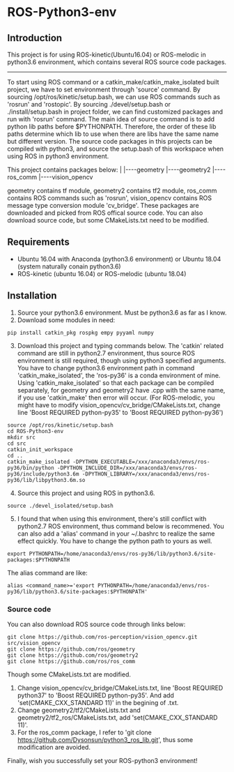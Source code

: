 # ROS-Python3-env


## Introduction
This project is for using ROS-kinetic(Ubuntu16.04) or ROS-melodic in python3.6 environment, which contains several ROS source code packages.

---

To start using ROS command or a catkin_make/catkin_make_isolated built project, we have to set environment through 'source' command.
By sourcing /opt/ros/kinetic/setup.bash, we can use ROS commands such as 'rosrun' and 'rostopic'.
By sourcing ./devel/setup.bash or ./install/setup.bash in project folder, we can find customized packages and run with 'rosrun' command.
The main idea of source command is to add python lib paths before $PYTHONPATH. Therefore, the order of these lib paths determine which
lib to use when there are libs have the same name but different version.
The source code packages in this projects can be compiled with python3, and source the setup.bash of this workspace when using ROS in 
python3 environment.

This project contains packages below:
|
|----geometry
|----geometry2
|----ros_comm
|----vision_opencv

geometry contains tf module, geometry2 contains tf2 module, ros_comm contains ROS commands such as 'rosrun', vision_opencv contains ROS
message type conversion module 'cv_bridge'.
These packages are downloaded and picked from ROS offical source code. You can also download source code, but some CMakeLists.txt need to 
be modified.

## Requirements
* Ubuntu 16.04 with Anaconda (python3.6 environment) or Ubuntu 18.04 (system naturally conain python3.6)
* ROS-kinetic (ubuntu 16.04) or ROS-melodic (ubuntu 18.04)

## Installation
1. Source your python3.6 environment. Must be python3.6 as far as I know.
2. Download some modules in need:
```
pip install catkin_pkg rospkg empy pyyaml numpy
```
3. Download this project and typing commands below. The 'catkin' related command are still in python2.7 environment, thus source ROS
environment is still required, though using python3 specified arguments. You have to change python3.6 environment path in command
'catkin_make_isolated', the 'ros-py36' is a conda environment of mine. Using 'catkin_make_isolated' so that each package can be compiled
separately, for geometry and geometry2 have .cpp with the same name, if you use 'catkin_make' then error will occur.
(For ROS-melodic, you might have to modify vision_opencv/cv_bridge/CMakeLists.txt, change line 'Boost REQUIRED python-py35' to
'Boost REQUIRED python-py36')
```
source /opt/ros/kinetic/setup.bash
cd ROS-Python3-env
mkdir src
cd src
catkin_init_workspace
cd ..
catkin_make_isolated -DPYTHON_EXECUTABLE=/xxx/anaconda3/envs/ros-py36/bin/python -DPYTHON_INCLUDE_DIR=/xxx/anaconda3/envs/ros-py36/include/python3.6m -DPYTHON_LIBRARY=/xxx/anaconda3/envs/ros-py36/lib/libpython3.6m.so
```
4. Source this project and using ROS in python3.6.
```
source ./devel_isolated/setup.bash
```
5. I found that when using this environment, there's still conflict with python2.7 ROS environment, thus command below is recommened. You can also add
a 'alias' command in your ~/.bashrc to realize the same effect quickly. You have to change the python path to yours as well.
```
export PYTHONPATH=/home/anaconda3/envs/ros-py36/lib/python3.6/site-packages:$PYTHONPATH
```
The alias command are like:
```
alias <command_name>='export PYTHONPATH=/home/anaconda3/envs/ros-py36/lib/python3.6/site-packages:$PYTHONPATH'
```

### Source code
You can also download ROS source code through links below:
```
git clone https://github.com/ros-perception/vision_opencv.git src/vision_opencv
git clone https://github.com/ros/geometry
git clone https://github.com/ros/geometry2
git clone https://github.com/ros/ros_comm
```
Though some CMakeLists.txt are modified.
1. Change vision_opencv/cv_bridge/CMakeLists.txt, line 'Boost REQUIRED python37' to 'Boost REQUIRED python-py35'. And add
'set(CMAKE_CXX_STANDARD 11)' in the begining of .txt.
2. Change geometry2/tf2/CMakeLists.txt and geometry2/tf2_ros/CMakeLists.txt, add 'set(CMAKE_CXX_STANDARD 11)'.
3. For the ros_comm package, I refer to 'git clone https://github.com/Dysonsun/python3_ros_lib.git', thus some modification
are avoided.

Finally, wish you successfully set your ROS-python3 environment!

